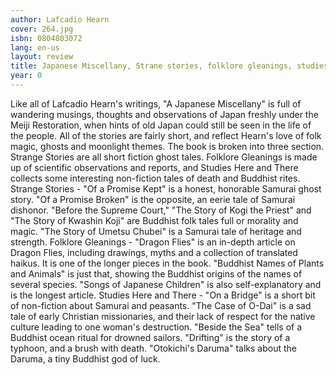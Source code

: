 ```yaml
---
author: Lafcadio Hearn
cover: 264.jpg
isbn: 0804803072
lang: en-us
layout: review
title: Japanese Miscellany, Strane stories, folklore gleanings, studies here and there
year: 0
---
```

Like all of Lafcadio Hearn's writings, "A Japanese Miscellany" is full of wandering musings, thoughts and observations of Japan freshly under the Meiji Restoration, when hints of old Japan could still be seen in the life of the people.  All of the stories are fairly short, and reflect Hearn's love of folk magic, ghosts and moonlight themes.
The book is broken into three section.  Strange Stories are all short fiction ghost tales.  Folklore Gleanings is made up of scientific observations and reports, and Studies Here and There collects some interesting non-fiction tales of death and Buddhist rites.
Strange Stories - "Of a Promise Kept" is a honest, honorable Samurai ghost story.  "Of a Promise Broken" is the opposite, an eerie tale of Samurai dishonor.  "Before the Supreme Court," "The Story of Kogi the Priest" and "The Story of Kwashin Koji" are Buddhist folk tales full or morality and magic.  "The Story of Umetsu Chubei" is a Samurai tale of heritage and strength.
Folklore Gleanings - "Dragon Flies" is an in-depth article on Dragon Flies, including drawings, myths and a collection of translated haikus.  It is one of the longer pieces in the book.  "Buddhist Names of Plants and Animals" is just that, showing the Buddhist origins of the names of several species.  "Songs of Japanese Children" is also self-explanatory and is the longest article.
Studies Here and There - "On a Bridge" is a short bit of non-fiction about Samurai and peasants.  "The Case of O-Dai" is a sad tale of early Christian missionaries, and their lack of respect for the native culture leading to one woman's destruction.  "Beside the Sea" tells of a Buddhist ocean ritual for drowned sailors.  "Drifting" is the story of a typhoon, and a brush with death.  "Otokichi's Daruma" talks about the Daruma, a tiny Buddhist god of luck.
